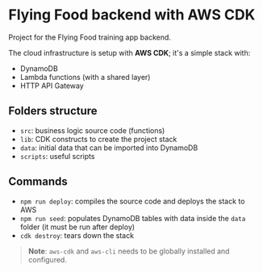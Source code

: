 # Flying Food backend with AWS CDK

Project for the Flying Food training app backend.

The cloud infrastructure is setup with **AWS CDK**; it's a simple stack with:

- DynamoDB
- Lambda functions (with a shared layer)
- HTTP API Gateway

## Folders structure

- `src`: business logic source code (functions)
- `lib`: CDK constructs to create the project stack
- `data`: initial data that can be imported into DynamoDB
- `scripts`: useful scripts

## Commands

- `npm run deploy`: compiles the source code and deploys the stack to AWS
- `npm run seed`: populates DynamoDB tables with data inside the `data` folder (it must be run after deploy)
- `cdk destroy`: tears down the stack

> **Note**: `aws-cdk` and `aws-cli` needs to be globally installed and configured.
